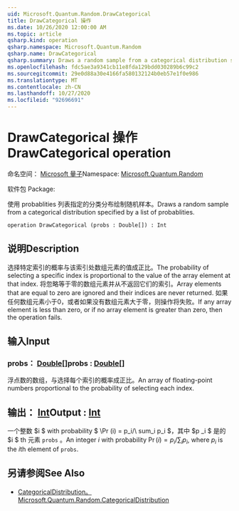 ```yaml
---
uid: Microsoft.Quantum.Random.DrawCategorical
title: DrawCategorical 操作
ms.date: 10/26/2020 12:00:00 AM
ms.topic: article
qsharp.kind: operation
qsharp.namespace: Microsoft.Quantum.Random
qsharp.name: DrawCategorical
qsharp.summary: Draws a random sample from a categorical distribution specified by a list of probablities.
ms.openlocfilehash: fdc5ae3a9341cb11e8fda129bdd030289b6c99c2
ms.sourcegitcommit: 29e0d88a30e4166fa580132124b0eb57e1f0e986
ms.translationtype: MT
ms.contentlocale: zh-CN
ms.lasthandoff: 10/27/2020
ms.locfileid: "92696691"
---
```

# <a name="drawcategorical-operation"></a><span data-ttu-id="cac06-102">DrawCategorical 操作</span><span class="sxs-lookup"><span data-stu-id="cac06-102">DrawCategorical operation</span></span>

<span data-ttu-id="cac06-103">命名空间： [Microsoft 量子](xref:Microsoft.Quantum.Random)</span><span class="sxs-lookup"><span data-stu-id="cac06-103">Namespace: [Microsoft.Quantum.Random](xref:Microsoft.Quantum.Random)</span></span>

<span data-ttu-id="cac06-104">软件包 [](https://nuget.org/packages/)</span><span class="sxs-lookup"><span data-stu-id="cac06-104">Package: [](https://nuget.org/packages/)</span></span>


<span data-ttu-id="cac06-105">使用 probablities 列表指定的分类分布绘制随机样本。</span><span class="sxs-lookup"><span data-stu-id="cac06-105">Draws a random sample from a categorical distribution specified by a list of probablities.</span></span>

```qsharp
operation DrawCategorical (probs : Double[]) : Int
```


## <a name="description"></a><span data-ttu-id="cac06-106">说明</span><span class="sxs-lookup"><span data-stu-id="cac06-106">Description</span></span>

<span data-ttu-id="cac06-107">选择特定索引的概率与该索引处数组元素的值成正比。</span><span class="sxs-lookup"><span data-stu-id="cac06-107">The probability of selecting a specific index is proportional to the value of the array element at that index.</span></span>
<span data-ttu-id="cac06-108">将忽略等于零的数组元素并从不返回它们的索引。</span><span class="sxs-lookup"><span data-stu-id="cac06-108">Array elements that are equal to zero are ignored and their indices are never returned.</span></span> <span data-ttu-id="cac06-109">如果任何数组元素小于0，或者如果没有数组元素大于零，则操作将失败。</span><span class="sxs-lookup"><span data-stu-id="cac06-109">If any array element is less than zero, or if no array element is greater than zero, then the operation fails.</span></span>

## <a name="input"></a><span data-ttu-id="cac06-110">输入</span><span class="sxs-lookup"><span data-stu-id="cac06-110">Input</span></span>

### <a name="probs--double"></a><span data-ttu-id="cac06-111">probs： [Double](xref:microsoft.quantum.lang-ref.double)[]</span><span class="sxs-lookup"><span data-stu-id="cac06-111">probs : [Double](xref:microsoft.quantum.lang-ref.double)[]</span></span>

<span data-ttu-id="cac06-112">浮点数的数组，与选择每个索引的概率成正比。</span><span class="sxs-lookup"><span data-stu-id="cac06-112">An array of floating-point numbers proportional to the probability of selecting each index.</span></span>



## <a name="output--int"></a><span data-ttu-id="cac06-113">输出： [Int](xref:microsoft.quantum.lang-ref.int)</span><span class="sxs-lookup"><span data-stu-id="cac06-113">Output : [Int](xref:microsoft.quantum.lang-ref.int)</span></span>

<span data-ttu-id="cac06-114">一个整数 $i $ with probability $ \Pr (i) = p_i/\ sum_i p_i $，其中 $p _i $ 是的 $i $ th 元素 `probs` 。</span><span class="sxs-lookup"><span data-stu-id="cac06-114">An integer $i$ with probability $\Pr(i) = p_i / \sum_i p_i$, where $p_i$ is the $i$th element of `probs`.</span></span>

## <a name="see-also"></a><span data-ttu-id="cac06-115">另请参阅</span><span class="sxs-lookup"><span data-stu-id="cac06-115">See Also</span></span>

- [<span data-ttu-id="cac06-116">CategoricalDistribution。</span><span class="sxs-lookup"><span data-stu-id="cac06-116">Microsoft.Quantum.Random.CategoricalDistribution</span></span>](xref:Microsoft.Quantum.Random.CategoricalDistribution)